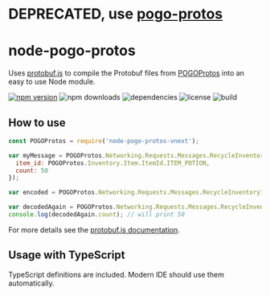# DEPRECATED, use [pogo-protos](https://github.com/pogosandbox/pogo-protos)
#
#
  

# node-pogo-protos
Uses [protobuf.js](https://github.com/dcodeIO/protobuf.js) to compile the Protobuf files from
[POGOProtos](https://github.com/AeonLucid/POGOProtos) into an easy to use Node module.

[![npm version](https://badge.fury.io/js/node-pogo-protos.svg)](https://badge.fury.io/js/node-pogo-protos-vnext)
![npm downloads](https://img.shields.io/npm/dt/node-pogo-protos-vnext.svg)
![dependencies](https://david-dm.org/pogosandbox/node-pogo-protos.svg)
![license](https://img.shields.io/npm/l/node-pogo-protos-vnext.svg)
![build](https://travis-ci.org/pogosandbox/node-pogo-protos.svg?branch=master)


## How to use
```javascript
const POGOProtos = require('node-pogo-protos-vnext');

var myMessage = POGOProtos.Networking.Requests.Messages.RecycleInventoryItemMessage.fromObject({
  item_id: POGOProtos.Inventory.Item.ItemId.ITEM_POTION,
  count: 50
});

var encoded = POGOProtos.Networking.Requests.Messages.RecycleInventoryItemMessage.encode(myMessage).finish();

var decodedAgain = POGOProtos.Networking.Requests.Messages.RecycleInventoryItemMessage.decode(encoded);
console.log(decodedAgain.count); // will print 50
```

For more details see the [protobuf.js documentation](https://github.com/dcodeIO/protobuf.js/wiki).

## Usage with TypeScript
TypeScript definitions are included. Modern IDE should use them automatically.
